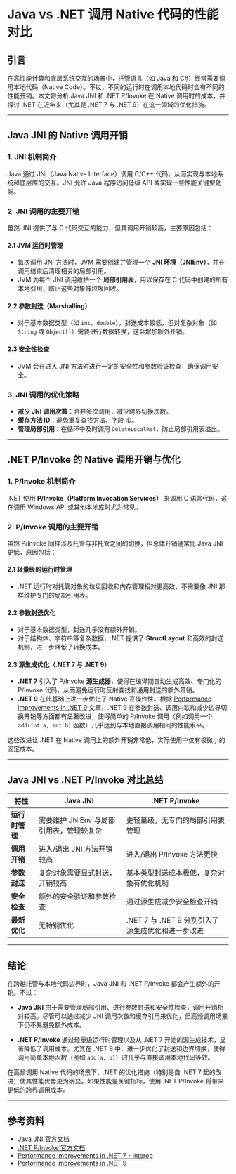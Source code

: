 # Java vs .NET 调用 Native 代码的性能对比

## 引言

在高性能计算和底层系统交互的场景中，托管语言（如 Java 和 C#）经常需要调用本地代码（Native Code）。不过，不同的运行时在调用本地代码时会有不同的性能开销。本文将分析 Java JNI 和 .NET P/Invoke 在 Native 调用时的成本，并探讨 .NET 在近年来（尤其是 .NET 7 与 .NET 9）在这一领域的优化措施。

---

## Java JNI 的 Native 调用开销

### 1. JNI 机制简介

Java 通过 JNI（Java Native Interface）调用 C/C++ 代码，从而实现与本地系统和底层库的交互。JNI 允许 Java 程序访问低级 API 或实现一些性能关键型功能。

### 2. JNI 调用的主要开销

虽然 JNI 提供了与 C 代码交互的能力，但其调用开销较高，主要原因包括：

#### 2.1 JVM 运行时管理

- 每次调用 JNI 方法时，JVM 需要创建并管理一个 **JNI 环境（JNIEnv）**，并在调用结束后清理相关的局部引用。
- JVM 为每个 JNI 调用维护一个 **局部引用表**，用以保存在 C 代码中创建的所有本地引用，防止这些对象被垃圾回收。

#### 2.2 参数封送（Marshalling）

- 对于基本数据类型（如 `int`、`double`），封送成本较低，但对复杂对象（如 `String` 或 `Object[]`）需要进行数据转换，这会增加额外开销。

#### 2.3 安全性检查

- JVM 会在进入 JNI 方法时进行一定的安全性和参数验证检查，确保调用安全。

### 3. JNI 调用的优化策略

- **减少 JNI 调用次数**：合并多次调用，减少跨界切换次数。
- **缓存方法 ID**：避免重复查找方法、字段 ID。
- **管理局部引用**：在循环中及时调用 `DeleteLocalRef`，防止局部引用表溢出。

---

## .NET P/Invoke 的 Native 调用开销与优化

### 1. P/Invoke 机制简介

.NET 使用 **P/Invoke（Platform Invocation Services）** 来调用 C 语言代码，这在调用 Windows API 或其他本地库时尤为常见。

### 2. P/Invoke 调用的主要开销

虽然 P/Invoke 同样涉及托管与非托管之间的切换，但总体开销通常比 Java JNI 更低，原因包括：

#### 2.1 轻量级的运行时管理

- .NET 运行时对托管对象的垃圾回收和内存管理相对更高效，不需要像 JNI 那样维护专门的局部引用表。

#### 2.2 参数封送优化

- 对于基本数据类型，封送几乎没有额外开销。
- 对于结构体、字符串等复杂数据，.NET 提供了 **StructLayout** 和高效的封送机制，进一步降低了转换成本。

#### 2.3 源生成优化（.NET 7 与 .NET 9）

- **.NET 7** 引入了 P/Invoke **源生成器**，使得在编译期自动生成高效、专门化的 P/Invoke 代码，从而避免运行时反射查找和通用封送的额外开销。
- **.NET 9** 在此基础上进一步优化了 Native 互操作性。根据 [Performance improvements in .NET 9](https://devblogs.microsoft.com/dotnet/performance-improvements-in-net-9/) 文章，.NET 9 在参数封送、调用内联和减少边界切换开销等方面都有显著改进，使得简单的 P/Invoke 调用（例如调用一个 `add(int a, int b)` 函数）几乎达到与本地直接调用相同的性能水平。

这些改进让 .NET 在 Native 调用上的额外开销非常低，实际使用中仅有极微小的固定成本。

---

## Java JNI vs .NET P/Invoke 对比总结

|  特性                  | Java JNI                                      | .NET P/Invoke                         |
|-----------------------|-----------------------------------------------|---------------------------------------|
| **运行时管理**         | 需要维护 JNIEnv 与局部引用表，管理较复杂             | 更轻量级，无专门的局部引用表管理           |
| **调用开销**           | 进入/退出 JNI 方法开销较高                       | 进入/退出 P/Invoke 方法更快              |
| **参数封送**           | 复杂对象需要显式封送，开销较高                     | 基本类型封送成本极低，复杂对象有优化机制       |
| **安全检查**           | 额外的安全验证和参数检查                           | 通过源生成减少安全检查开销               |
| **最新优化**           | 无特别优化                                     | .NET 7 与 .NET 9 分别引入了源生成优化和进一步改进 |

---

## 结论

在跨越托管与本地代码边界时，Java JNI 和 .NET P/Invoke 都会产生额外的开销。不过：

- **Java JNI** 由于需要管理局部引用、进行参数封送和安全性检查，调用开销相对较高。尽管可以通过减少 JNI 调用次数和缓存引用来优化，但高频调用场景下仍不易避免额外成本。

- **.NET P/Invoke** 通过轻量级运行时管理以及从 .NET 7 开始的源生成技术，显著降低了调用成本。尤其在 .NET 9 中，进一步优化了封送和边界切换，使得调用简单本地函数（例如 `add(a, b)`）时几乎与直接调用本地代码等效。

在高频调用 Native 代码的场景下，.NET 的优化措施（特别是自 .NET 7 起的改进）使其性能优势更为明显。如果性能是关键指标，使用 .NET P/Invoke 将带来更低的跨界调用成本。

---

## 参考资料

- [Java JNI 官方文档](https://docs.oracle.com/javase/8/docs/technotes/guides/jni/)
- [.NET P/Invoke 官方文档](https://learn.microsoft.com/en-us/dotnet/standard/native-interop/)
- [Performance improvements in .NET 7 - Interop](https://devblogs.microsoft.com/dotnet/performance-improvements-in-net-7/#interop)
- [Performance improvements in .NET 9](https://devblogs.microsoft.com/dotnet/performance-improvements-in-net-9/)

